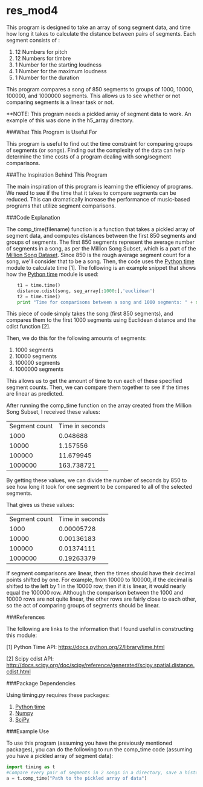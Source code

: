 # res_mod4

This program is designed to take an array of song segment data, and time how long it takes to calculate the distance between pairs of segments.  Each segment consists of :

1. 12 Numbers for pitch
2. 12 Numbers for timbre
3. 1 Number for the starting loudness
4. 1 Number for the maximum loudness
5. 1 Number for the duration

This program compares a song of 850 segments to groups of 1000, 10000, 100000, and 1000000 segments.  This allows us to see
whether or not comparing segments is a linear task or not.

**NOTE: This program needs a pickled array of segment data to work.  An example of this was done in the h5_array directory.

###What This Program is Useful For

This program is useful to find out the time constraint for comparing groups of segments (or songs).  Finding out the complexity
of the data can help determine the time costs of a program dealing with song/segment comparisons.

###The Inspiration Behind This Program

The main inspiration of this program is learning the efficiency of programs.  We need to see if the time that it takes
to compare segments can be reduced.  This can dramatically increase the performance of music-based programs that utilize
segment comparisons.

###Code Explanation

The comp_time(filename) function is a function that takes a pickled array of segment data, and computes distances between
the first 850 segments and groups of segments.  The first 850 segments represent the average number of segments in a song, as
per the Million Song Subset, which is a part of the [Million Song Dataset].  Since 850 is the rough average segment count
for a song, we'll consider that to be a song.  Then, the code uses the [Python time] module to calculate time [1].
The following is an example snippet that shows how the [Python time] module is used:

```python
    t1 = time.time()
    distance.cdist(song, seg_array[:1000:],'euclidean')
    t2 = time.time()
    print "Time for comparisons between a song and 1000 segments: " + str(t2-t1)
```

This piece of code simply takes the song (first 850 segments), and compares them to the first 1000 segments using
Euclidean distance and the cdist function [2].  

Then, we do this for the following amounts of segments:
1. 1000 segments
2. 10000 segments
3. 100000 segments
4. 1000000 segments

This allows us to get the amount of time to run each of these specified segment counts.  Then, we can compare them together
to see if the times are linear as predicted.

After running the comp_time function on the array created from the Million Song Subset, I received these values:
<table><tr><td>
Segment count</td><td>Time in seconds</td></tr>
<tr><td>1000</td><td>0.048688</td></tr>
<tr><td>10000</td><td>1.157556</td></tr>
<tr><td>100000</td><td>11.679945</td></tr>
<tr><td>1000000</td><td>163.738721</td></tr></table>

By getting these values, we can divide the number of seconds by 850 to see how long it took for one segment to be compared to
all of the selected segments.

That gives us these values:

<table><tr><td>
Segment count</td><td>Time in seconds</td></tr>
<tr><td>1000</td><td>0.00005728</td></tr>
<tr><td>10000</td><td>0.00136183</td></tr>
<tr><td>100000</td><td>0.01374111</td></tr>
<tr><td>1000000</td><td>0.19263379</td></tr></table>

If segment comparisons are linear, then the times should have their decimal points shifted by one. For example, from 10000 to
100000, if the decimal is shifted to the left by 1 in the 10000 row, then if it is linear, it would nearly equal the 100000
row.  Although the comparison between the 1000 and 10000 rows are not quite linear, the other rows are fairly close to each
other, so the act of comparing groups of segments should be linear.


###References

The following are links to the information that I found useful in constructing this module:

[1] Python Time API: https://docs.python.org/2/library/time.html

[2] Scipy cdist API: http://docs.scipy.org/doc/scipy/reference/generated/scipy.spatial.distance.cdist.html

###Package Dependencies

Using timing.py requires these packages:

1. [Python time]
2. [Numpy]
3. [SciPy]

###Example Use

To use this program (assuming you have the previously mentioned packages), you can do
the following to run the comp_time code (assuming you have a pickled array of segment data):

```python
import timing as t
#Compare every pair of segments in 2 songs in a directory, save a histogram of the differences, and print statistics
a = t.comp_time("Path to the pickled array of data")
```

[Numpy]: https://pypi.python.org/pypi/numpy#downloads

[Million Song Dataset]: http://labrosa.ee.columbia.edu/millionsong/

[Python time]: https://docs.python.org/2/library/time.html

[SciPy]: http://matplotlib.org/index.html
